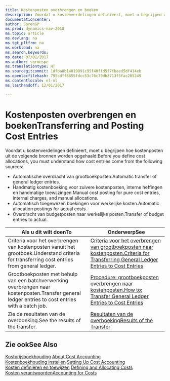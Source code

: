 ```yaml
---
title: Kostenposten overbrengen en boeken
description: Voordat u kostenverdelingen definieert, moet u begrijpen waar kostenposten vandaankomen.
documentationcenter: 
author: SorenGP
ms.prod: dynamics-nav-2018
ms.topic: article
ms.devlang: na
ms.tgt_pltfrm: na
ms.workload: na
ms.search.keywords: 
ms.date: 07/01/2017
ms.author: sgroespe
ms.translationtype: HT
ms.sourcegitcommit: 1dfba8b14019991c95f40ffd5f7fbaed5df414eb
ms.openlocfilehash: 795cdff8655fdcc53c76c79db3713f5fac205249
ms.contentlocale: nl-nl
ms.lasthandoff: 12/01/2017

---
```

# <a name="transferring-and-posting-cost-entries"></a><span data-ttu-id="74a85-103">Kostenposten overbrengen en boeken</span><span class="sxs-lookup"><span data-stu-id="74a85-103">Transferring and Posting Cost Entries</span></span>
<span data-ttu-id="74a85-104">Voordat u kostenverdelingen definieert, moet u begrijpen hoe kostenposten uit de volgende bronnen worden opgehaald:</span><span class="sxs-lookup"><span data-stu-id="74a85-104">Before you define cost allocations, you must understand how cost entries come from the following sources:</span></span>  

-   <span data-ttu-id="74a85-105">Automatische overdracht van grootboekposten.</span><span class="sxs-lookup"><span data-stu-id="74a85-105">Automatic transfer of general ledger entries.</span></span>  
-   <span data-ttu-id="74a85-106">Handmatig kostenboeking voor zuivere kostenposten, interne heffingen en handmatige toewijzingen.</span><span class="sxs-lookup"><span data-stu-id="74a85-106">Manual cost posting for pure cost entries, internal charges, and manual allocations.</span></span>  
-   <span data-ttu-id="74a85-107">Automatisch toegewezen boekingen voor werkelijke kosten.</span><span class="sxs-lookup"><span data-stu-id="74a85-107">Automatic allocation postings for actual costs.</span></span>  
-   <span data-ttu-id="74a85-108">Overdracht van budgetposten naar werkelijke posten.</span><span class="sxs-lookup"><span data-stu-id="74a85-108">Transfer of budget entries to actual.</span></span>  

|<span data-ttu-id="74a85-109">**Als u dit wilt doen**</span><span class="sxs-lookup"><span data-stu-id="74a85-109">**To**</span></span>|<span data-ttu-id="74a85-110">**Onderwerp**</span><span class="sxs-lookup"><span data-stu-id="74a85-110">**See**</span></span>|  
|------------|-------------|  
|<span data-ttu-id="74a85-111">Criteria voor het overbrengen van kostenposten vanuit het grootboek.</span><span class="sxs-lookup"><span data-stu-id="74a85-111">Understand criteria for transferring cost entries from general ledger.</span></span>|[<span data-ttu-id="74a85-112">Criteria voor het overbrengen van grootboekposten naar kostenposten.</span><span class="sxs-lookup"><span data-stu-id="74a85-112">Criteria for Transferring General Ledger Entries to Cost Entries</span></span>](finance-criteria-for-transferring-general-ledger-entries-to-cost-entries.md)|  
|<span data-ttu-id="74a85-113">Grootboekposten met behulp van een batchverwerking overbrengen naar kostenposten.</span><span class="sxs-lookup"><span data-stu-id="74a85-113">Transfer general ledger entries to cost entries with a batch job.</span></span>|[<span data-ttu-id="74a85-114">Procedure: grootboekposten overbrengen naar kostenposten.</span><span class="sxs-lookup"><span data-stu-id="74a85-114">How to: Transfer General Ledger Entries to Cost Entries</span></span>](finance-how-to-transfer-general-ledger-entries-to-cost-entries.md)|  
|<span data-ttu-id="74a85-115">Zie de resultaten van de overboeking.</span><span class="sxs-lookup"><span data-stu-id="74a85-115">See the results of the transfer.</span></span>|[<span data-ttu-id="74a85-116">Resultaten van de overboeking</span><span class="sxs-lookup"><span data-stu-id="74a85-116">Results of the Transfer</span></span>](finance-results-of-the-transfer.md)|  

## <a name="see-also"></a><span data-ttu-id="74a85-117">Zie ook</span><span class="sxs-lookup"><span data-stu-id="74a85-117">See Also</span></span>  
 <span data-ttu-id="74a85-118">[Kostprijsboekhouding](finance-about-cost-accounting.md) </span><span class="sxs-lookup"><span data-stu-id="74a85-118">[About Cost Accounting](finance-about-cost-accounting.md) </span></span>  
 <span data-ttu-id="74a85-119">[Kostenboekhouding instellen](finance-set-up-cost-accounting.md) </span><span class="sxs-lookup"><span data-stu-id="74a85-119">[Setting Up Cost Accounting](finance-set-up-cost-accounting.md) </span></span>  
 <span data-ttu-id="74a85-120">[Kosten definiëren en toewijzen](finance-define-and-allocate-costs.md) </span><span class="sxs-lookup"><span data-stu-id="74a85-120">[Defining and Allocating Costs](finance-define-and-allocate-costs.md) </span></span>  
 [<span data-ttu-id="74a85-121">Kosten verantwoorden</span><span class="sxs-lookup"><span data-stu-id="74a85-121">Accounting for Costs</span></span>](finance-manage-cost-accounting.md)

